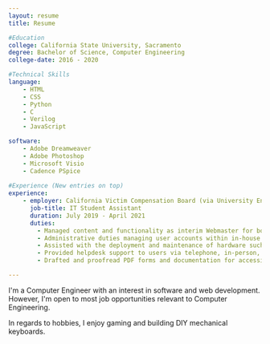 ```yaml
---
layout: resume
title: Resume

#Education
college: California State University, Sacramento
degree: Bachelor of Science, Computer Engineering
college-date: 2016 - 2020

#Technical Skills
language:
    - HTML
    - CSS
    - Python
    - C
    - Verilog
    - JavaScript

software:
    - Adobe Dreamweaver
    - Adobe Photoshop
    - Microsoft Visio
    - Cadence PSpice
    
#Experience (New entries on top)
experience: 
    - employer: California Victim Compensation Board (via University Enterprises, Inc.)
      job-title: IT Student Assistant
      duration: July 2019 - April 2021
      duties: 
        - Managed content and functionality as interim Webmaster for both production, intranet, and extranet websites
        - Administrative duties managing user accounts within in-house applications
        - Assisted with the deployment and maintenance of hardware such as desktops, telephones, printers, and fax machines
        - Provided helpdesk support to users via telephone, in-person, and Track-It! ticketing system
        - Drafted and proofread PDF forms and documentation for accessibility

---
```


I'm a Computer Engineer with an interest in software and web development. However, I'm open to most job opportunities
relevant to Computer Engineering.

In regards to hobbies, I enjoy gaming and building DIY mechanical keyboards.
